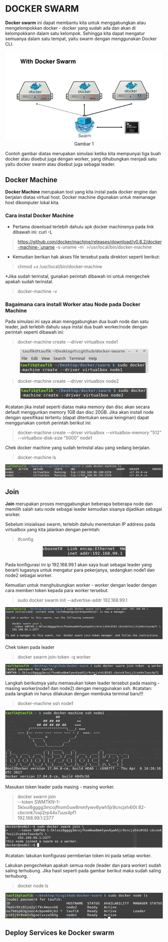 # DOCKER SWARM

**Docker swarm** ini dapat membantu kita untuk menggabungkan atau  mengelompokkan docker - docker yang sudah ada dan akan di kelompokkann dalam satu kelompok. Sehingga kita dapat mengatur semuanya dalam satu tempat, yaitu swarm dengan menggunakan Docker CLI.

<p align="center"><img src="images/1.jpg"/><br>Gambar 1</p>

Contoh gambar diatas merupakan simulasi ketika kita mempunyai tiga buah docker atau disebut juga dengan worker, yang dihubungkan menjadi satu yaitu docker swarm atau disebut juga sebagai leader.

## Docker Machine
**Docker Machine** merupakan tool yang kita instal pada docker engine dan berjalan diatas virtual host. Docker machine digunakan untuk memanage host dikomputer lokal kita.

### Cara instal Docker Machine
* Pertama download terlebih dahulu apk docker machinenya pada link dibawah ini:
curl -L
> https://github.com/docker/machine/releases/download/v0.8.2/docker-machine-`uname -s`-`uname -m` >/usr/local/bin/docker-machine

* Kemudian berikan hak akses file tersebut pada direktori seperti berikut:
> chmod +x /usr/local/bin/docker-machine

*Jika sudah terinstal, gunakan perintah dibawah ini untuk mengechek apakah sudah terinstal.
> docker-machine -v

### Bagaimana cara install Worker atau Node pada Docker Machine

Pada simulasi ini saya akan menggabungkan dua buah node dan satu leader, jadi terlebih dahulu saya instal dua buah worker/node dengan perintah seperti dibawah ini:
> docker-machine create --driver virtualbox node1

<p align="center"><img src="images/2.png"/>

> docker-machine create --driver virtualbox node2

<p align="center"><img src="images/3.png"/>

#catatan jika install seperti diatas maka memory dan disc akan secara default menggunkan memory 1GB dan disc 20GB. Jika akan install node dengan spesifikasi tertentu (dapat ditentukan sesuai keinginan) dapat menggunakan contoh perintah berikut ini:
>docker-machine create --driver virtualbox --virtualbox-memory "512" --virtualbox-disk-size "5000" node1

Chek docker machine yang  sudah terinstal atau yang sedang berjalan.
> docker-machine ls
<p align="center"><img src="images/4.png"/>

## Join
**Join** merupakan proses menggabungkan beberapa beberapa node dan memilih salah satu node sebagai leader kemudian sisanya dijadikan sebagai worker.

Sebelum inisialisasi swarm, terlebih dahulu menentukan IP address pada virtualbox yang kita jalankan dengan perintah:
>ifconfig
<p align="center"><img src="images/5.png"/>

Pada konfigurasi ini ip 192.168.99.1 akan saya buat sebagai leader yang berarti tugasnya untuk mengatur para pekerjanya, sedangkan node1 dan node2 sebagai worker.

Kemudian untuk menghubungkan worker - worker dengan leader dengan cara memberi token kepada para worker tersebut.
>sudo docker swarm init --advertise-addr 192.168.99.1

<p align="center"><img src="images/6.png"/>

Chek token pada leader
>docker swarm join-token -q worker
<p align="center"><img src="images/7.png"/>

Langkah berikutnya yaitu memasukan token leader tersebut pada masing - masing worker(node1 dan node2) dengan menggunakan ssh.
#catatan: pada langkah ini harus dilakukan dengan membuka terminal baru!!!

>docker-machine ssh node1
<p align="center"><img src="images/8.png"/>

Masukan token leader pada masing - masing worker.
>docker swarm join \
>     --token SWMTKN-1-5klxui8gggg3mcojfhom0uw8mmfywv6ywh5jr9cncjxh4i0t
82-cbcnnk7oxji2rp44x7uus4pf1 \
>     192.168.99.1:2377

<p align="center"><img src="images/9.png"/>

#catatan: lakukan konfigurasi permberian token ini pada setiap worker.

Lakukan pengechekan apakah semua node (leader dan para worker) sudah saling terhubung. Jika hasil seperti pada gambar berikut maka sudah saling terhubung.

>docker node ls
<p align="center"><img src="images/10.png"/>

## Deploy Services ke Docker swarm
